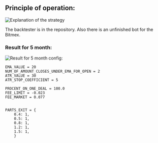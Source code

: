 ## Principle of operation:
![Explanation of the strategy](https://gitlab.com/vladqwelkj/fixing-over-the-sma-strategy_backtest/raw/master/explanation.png)

The backtester is in the repository. Also there is an unfinished bot for the Bitmex.

### Result for 5 month:
![Result for 5 month](https://gitlab.com/vladqwelkj/fixing-over-the-sma-strategy_backtest/raw/master/result_5month.png)
config:

```
EMA_VALUE = 20
NUM_OF_AMOUNT_CLOSES_UNDER_EMA_FOR_OPEN = 2
ATR_VALUE = 30
ATR_STOP_COEFFICIENT = 5

PROCENT_ON_ONE_DEAL = 100.0
FEE_LIMIT = -0.023
FEE_MARKET = 0.077


PARTS_EXIT = {
	0.4: 1,
	0.5: 1,
	0.8: 1,
	1.2: 1,
	1.5: 1,
	}
```